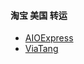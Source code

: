 #### 淘宝 美国 转运
* [AIOExpress](https://www.aioexpress.com/region/unitedstates)
* [ViaTang](http://www.viatang.com/)
